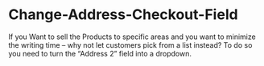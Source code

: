 # Change-Address-Checkout-Field
If you Want to sell the Products to specific areas and you want to minimize the writing time – why not let customers pick from a list instead? To do so you need to turn the “Address 2” field into a dropdown. 
